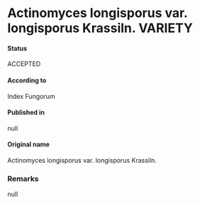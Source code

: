 # Actinomyces longisporus var. longisporus Krassiln. VARIETY

#### Status
ACCEPTED

#### According to
Index Fungorum

#### Published in
null

#### Original name
Actinomyces longisporus var. longisporus Krassiln.

### Remarks
null